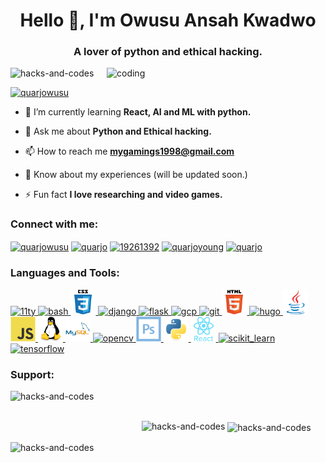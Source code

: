 <h1 align="center">Hello 👋, I'm Owusu Ansah Kwadwo</h1>
<h3 align="center">A lover of python and ethical hacking.</h3>

<img align ="right" alt="coding" width="350" src="https://cdn.videoplasty.com/animation/chill-coding-programming-lo-fi-animation-stock-animation-21874-1280x720.jpg?1607096344" />

<p align="left"> <img src="https://komarev.com/ghpvc/?username=hacks-and-codes&label=Profile%20views&color=0e75b6&style=flat" alt="hacks-and-codes" /> </p>

<p align="left"> <a href="https://twitter.com/quarjowusu" target="blank"><img src="https://img.shields.io/twitter/follow/quarjowusu?logo=twitter&style=for-the-badge" alt="quarjowusu" /></a> </p>

- 🌱 I’m currently learning **React, AI and ML with python.**

- 💬 Ask me about **Python and Ethical hacking.**

- 📫 How to reach me **mygamings1998@gmail.com**

- 📄 Know about my experiences (will be updated soon.)

- ⚡ Fun fact **I love researching and video games.**

<h3 align="left">Connect with me:</h3>
<p align="left">
<a href="https://twitter.com/quarjowusu" target="_blank"><img align="center" src="https://raw.githubusercontent.com/rahuldkjain/github-profile-readme-generator/master/src/images/icons/Social/twitter.svg" alt="quarjowusu" height="30" width="40" /></a>
<a href="https://linkedin.com/in/quarjo" target="blank"><img align="center" src="https://raw.githubusercontent.com/rahuldkjain/github-profile-readme-generator/master/src/images/icons/Social/linked-in-alt.svg" alt="quarjo" height="30" width="40" /></a>
<a href="https://stackoverflow.com/users/19261392" target="blank"><img align="center" src="https://raw.githubusercontent.com/rahuldkjain/github-profile-readme-generator/master/src/images/icons/Social/stack-overflow.svg" alt="19261392" height="30" width="40" /></a>
<a href="https://fb.com/quarjoyoung" target="blank"><img align="center" src="https://raw.githubusercontent.com/rahuldkjain/github-profile-readme-generator/master/src/images/icons/Social/facebook.svg" alt="quarjoyoung" height="30" width="40" /></a>
<a href="https://instagram.com/quarjo" target="blank"><img align="center" src="https://raw.githubusercontent.com/rahuldkjain/github-profile-readme-generator/master/src/images/icons/Social/instagram.svg" alt="quarjo" height="30" width="40" /></a>
</p>

<h3 align="left">Languages and Tools:</h3>
<p align="left"> <a href="https://www.11ty.dev/" target="_blank" rel="noreferrer"> <img src="https://gist.githubusercontent.com/vivek32ta/c7f7bf583c1fb1c58d89301ea40f37fd/raw/f4c85cce5790758286b8f155ef9a177710b995df/11ty.svg" alt="11ty" width="40" height="40"/> </a> <a href="https://www.gnu.org/software/bash/" target="_blank" rel="noreferrer"> <img src="https://www.vectorlogo.zone/logos/gnu_bash/gnu_bash-icon.svg" alt="bash" width="40" height="40"/> </a>  <a href="https://www.w3schools.com/css/" target="_blank" rel="noreferrer"> <img src="https://raw.githubusercontent.com/devicons/devicon/master/icons/css3/css3-original-wordmark.svg" alt="css3" width="40" height="40"/> </a> <a href="https://www.djangoproject.com/" target="_blank" rel="noreferrer"> <img src="https://cdn.worldvectorlogo.com/logos/django.svg" alt="django" width="40" height="40"/> </a>  <a href="https://flask.palletsprojects.com/" target="_blank" rel="noreferrer"> <img src="https://www.vectorlogo.zone/logos/pocoo_flask/pocoo_flask-icon.svg" alt="flask" width="40" height="40"/> </a> <a href="https://cloud.google.com" target="_blank" rel="noreferrer"> <img src="https://www.vectorlogo.zone/logos/google_cloud/google_cloud-icon.svg" alt="gcp" width="40" height="40"/> </a> <a href="https://git-scm.com/" target="_blank" rel="noreferrer"> <img src="https://www.vectorlogo.zone/logos/git-scm/git-scm-icon.svg" alt="git" width="40" height="40"/> </a> <a href="https://www.w3.org/html/" target="_blank" rel="noreferrer"> <img src="https://raw.githubusercontent.com/devicons/devicon/master/icons/html5/html5-original-wordmark.svg" alt="html5" width="40" height="40"/> </a> <a href="https://gohugo.io/" target="_blank" rel="noreferrer"> <img src="https://api.iconify.design/logos-hugo.svg" alt="hugo" width="40" height="40"/> </a> <a href="https://www.java.com" target="_blank" rel="noreferrer"> <img src="https://raw.githubusercontent.com/devicons/devicon/master/icons/java/java-original.svg" alt="java" width="40" height="40"/> </a> <a href="https://developer.mozilla.org/en-US/docs/Web/JavaScript" target="_blank" rel="noreferrer"> <img src="https://raw.githubusercontent.com/devicons/devicon/master/icons/javascript/javascript-original.svg" alt="javascript" width="40" height="40"/> </a> <a href="https://www.linux.org/" target="_blank" rel="noreferrer"> <img src="https://raw.githubusercontent.com/devicons/devicon/master/icons/linux/linux-original.svg" alt="linux" width="40" height="40"/> </a> <a href="https://www.mysql.com/" target="_blank" rel="noreferrer"> <img src="https://raw.githubusercontent.com/devicons/devicon/master/icons/mysql/mysql-original-wordmark.svg" alt="mysql" width="40" height="40"/> </a> <a href="https://opencv.org/" target="_blank" rel="noreferrer"> <img src="https://www.vectorlogo.zone/logos/opencv/opencv-icon.svg" alt="opencv" width="40" height="40"/> </a> <a href="https://www.photoshop.com/en" target="_blank" rel="noreferrer"> <img src="https://raw.githubusercontent.com/devicons/devicon/master/icons/photoshop/photoshop-line.svg" alt="photoshop" width="40" height="40"/> </a> <a href="https://www.python.org" target="_blank" rel="noreferrer"> <img src="https://raw.githubusercontent.com/devicons/devicon/master/icons/python/python-original.svg" alt="python" width="40" height="40"/> </a> <a href="https://reactjs.org/" target="_blank" rel="noreferrer"> <img src="https://raw.githubusercontent.com/devicons/devicon/master/icons/react/react-original-wordmark.svg" alt="react" width="40" height="40"/> </a> <a href="https://scikit-learn.org/" target="_blank" rel="noreferrer"> <img src="https://upload.wikimedia.org/wikipedia/commons/0/05/Scikit_learn_logo_small.svg" alt="scikit_learn" width="40" height="40"/> </a> <a href="https://www.tensorflow.org" target="_blank" rel="noreferrer"> <img src="https://www.vectorlogo.zone/logos/tensorflow/tensorflow-icon.svg" alt="tensorflow" width="40" height="40"/> </a>  </p>

<h3 align="left">Support:</h3>
<p><a href="https://www.buymeacoffee.com/hacks-and-codes"> <img align="left" src="https://cdn.buymeacoffee.com/buttons/v2/default-yellow.png" height="50" width="210" alt="hacks-and-codes" /></a></p><br><br>

<p><img align="left" src="https://github-readme-stats.vercel.app/api/top-langs?username=hacks-and-codes&show_icons=true&locale=en&layout=compact" alt="hacks-and-codes" /></p>

<p>&nbsp;<img align="center" src="https://github-readme-stats.vercel.app/api?username=hacks-and-codes&show_icons=true&locale=en" alt="hacks-and-codes" /></p>

<p><img align="center" src="https://github-readme-streak-stats.herokuapp.com/?user=hacks-and-codes&" alt="hacks-and-codes" /></p>
